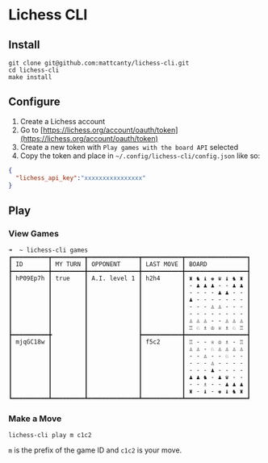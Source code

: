 # Lichess CLI

## Install

```shell
git clone git@github.com:mattcanty/lichess-cli.git
cd lichess-cli
make install
```

## Configure

1. Create a Lichess account
2. Go to [https://lichess.org/account/oauth/token](https://lichess.org/account/oauth/token)
3. Create a new token with `Play games with the board API` selected
4. Copy the token and place in `~/.config/lichess-cli/config.json` like so:

```json
{
  "lichess_api_key":"xxxxxxxxxxxxxxxx"
}
```

## Play

### View Games

```shell
➜  ~ lichess-cli games
┏━━━━━━━━━━┳━━━━━━━━━┳━━━━━━━━━━━━━━┳━━━━━━━━━━━┳━━━━━━━━━━━━━━━━━┓
┃ ID       ┃ MY TURN ┃ OPPONENT     ┃ LAST MOVE ┃ BOARD           ┃
┣━━━━━━━━━━╋━━━━━━━━━╋━━━━━━━━━━━━━━╋━━━━━━━━━━━╋━━━━━━━━━━━━━━━━━┫
┃ hP09Ep7h ┃ true    ┃ A.I. level 1 ┃ h2h4      ┃ ♜ ♞ ♝ ♚ ♛ ♝ ♞ ♜ ┃
┃          ┃         ┃              ┃           ┃ - ♟ ♟ ♟ - - ♟ ♟ ┃
┃          ┃         ┃              ┃           ┃ - - - - ♟ ♟ - - ┃
┃          ┃         ┃              ┃           ┃ ♟ - - - - - - - ┃
┃          ┃         ┃              ┃           ┃ - - - ♙ ♙ - - - ┃
┃          ┃         ┃              ┃           ┃ - - - - - - - - ┃
┃          ┃         ┃              ┃           ┃ ♙ ♙ ♙ - - ♙ ♙ ♙ ┃
┃          ┃         ┃              ┃           ┃ ♖ ♘ ♗ ♔ ♕ ♗ ♘ ♖ ┃
┣━━━━━━━━━━╋         ┃              ┣━━━━━━━━━━━╋━━━━━━━━━━━━━━━━━┫
┃ mjqGC18w ┃         ┃              ┃ f5c2      ┃ ♖ - - ♕ ♔ ♗ - ♖ ┃
┃          ┃         ┃              ┃           ┃ ♙ ♙ - ♘ ♙ ♙ ♙ ♙ ┃
┃          ┃         ┃              ┃           ┃ - - ♙ - - ♘ - - ┃
┃          ┃         ┃              ┃           ┃ - - - ♙ - - - - ┃
┃          ┃         ┃              ┃           ┃ - - - ♟ - - - - ┃
┃          ┃         ┃              ┃           ┃ ♟ ♟ ♞ - ♟ ♛ - - ┃
┃          ┃         ┃              ┃           ┃ - - ♗ - - ♟ ♟ ♟ ┃
┃          ┃         ┃              ┃           ┃ ♜ - ♝ - ♚ ♝ ♞ ♜ ┃
┗━━━━━━━━━━┻━━━━━━━━━┻━━━━━━━━━━━━━━┻━━━━━━━━━━━┻━━━━━━━━━━━━━━━━━┛
```

### Make a Move

`lichess-cli play m c1c2`

`m` is the prefix of the game ID and `c1c2` is your move.
